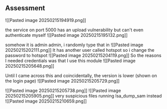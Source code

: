 ## Assessment

![[Pasted image 20250215194919.png]]

the service on port 5000 has an upload vulnerability but can't even authenticate myself
![[Pasted image 20250215195132.png]]

somehow it is admin admin, i randomly type that in
![[Pasted image 20250215202111.png]]
It has another user called hotspot so i change the password to hotspot
![[Pasted image 20250215204119.png]]
So the reasons I needed credentials was that I use this module
![[Pasted image 20250215205648.png]]

Until I came across this and coincidentally, the version is lower (shown on the login page)
![[Pasted image 20250215205729.png]]

![[Pasted image 20250215205738.png]]
![[Pasted image 20250215205905.png]]
very suspicious files
running lsa_dump_sam instead
![[Pasted image 20250215210659.png]]

